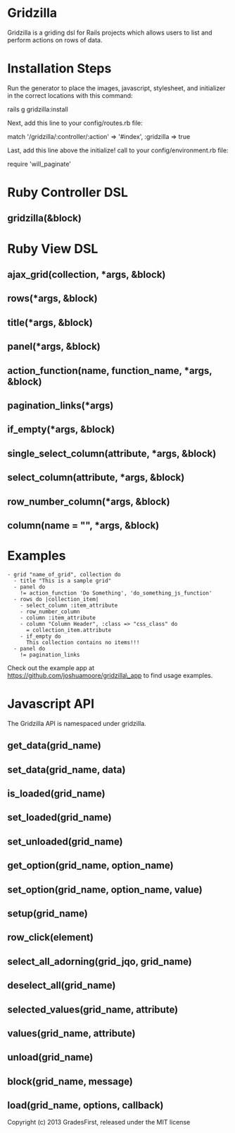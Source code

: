 Gridzilla
=========

Gridzilla is a griding dsl for Rails projects which allows users to
list and perform actions on rows of data.

Installation Steps
=======

Run the generator to place the images, javascript, stylesheet, and initializer in the
correct locations with this command:

rails g gridzilla:install

Next, add this line to your config/routes.rb file:

match '/gridzilla/:controller/:action' => '#index', :gridzilla => true

Last, add this line above the initialize! call to your config/environment.rb file:

require 'will\_paginate'

Ruby Controller DSL
=======

gridzilla(&block)
-------

Ruby View DSL
=======

ajax\_grid(collection, \*args, &block)
-------

rows(\*args, &block)
-------

title(\*args, &block)
-------

panel(\*args, &block)
-------

action\_function(name, function\_name, \*args, &block)
-------

pagination\_links(\*args)
-------

if\_empty(\*args, &block)
-------

single\_select\_column(attribute, \*args, &block)
-------

select\_column(attribute, \*args, &block)
-------

row\_number\_column(\*args, &block)
-------

column(name = "", \*args, &block)
-------


Examples
=======

    - grid "name_of_grid", collection do
      - title "This is a sample grid"
      - panel do
        != action_function 'Do Something', 'do_something_js_function'
      - rows do |collection_item|
        - select_column :item_attribute
        - row_number_column
        - column :item_attribute
        - column "Column Header", :class => "css_class" do
          = collection_item.attribute
        - if_empty do
          This collection contains no items!!!
      - panel do
        != pagination_links

Check out the example app at https://github.com/joshuamoore/gridzilla\_app to
find usage examples.

Javascript API
=======
The Gridzilla API is namespaced under gridzilla.

get\_data(grid\_name)
-------

set\_data(grid\_name, data)
-------

is\_loaded(grid\_name)
-------

set\_loaded(grid\_name)
-------

set\_unloaded(grid\_name)
-------

get\_option(grid\_name, option\_name)
-------

set\_option(grid\_name, option\_name, value)
-------

setup(grid\_name)
-------

row\_click(element)
-------

select\_all\_adorning(grid\_jqo, grid\_name)
-------

deselect\_all(grid\_name)
-------

selected\_values(grid\_name, attribute)
-------

values(grid\_name, attribute)
-------

unload(grid\_name)
-------

block(grid\_name, message)
-------

load(grid\_name, options, callback)
-------

Copyright (c) 2013 GradesFirst, released under the MIT license
